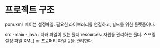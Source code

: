 # 프로젝트 구조

pom.xml: 메이븐 설정파일. 필요한 라이브러리를 연결하고, 빌드를 위한 플랫폼이다.

src -main - java : 자바 파일이 있는 폴더
resources: 자원을 관리하는 폴더. 스프링 설정 파일(XML) or 프로퍼티 파일 등을 관리한다.